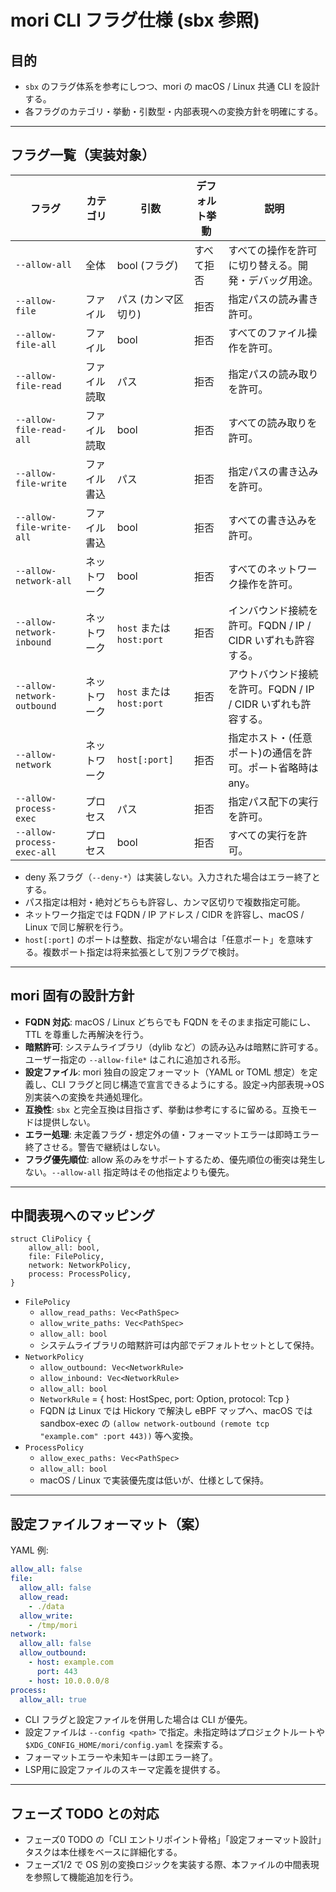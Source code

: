 # mori CLI フラグ仕様 (sbx 参照)

## 目的
- `sbx` のフラグ体系を参考にしつつ、mori の macOS / Linux 共通 CLI を設計する。
- 各フラグのカテゴリ・挙動・引数型・内部表現への変換方針を明確にする。

---

## フラグ一覧（実装対象）

| フラグ                     | カテゴリ     | 引数                      | デフォルト挙動 | 説明                                                               |
|----------------------------|--------------|---------------------------|----------------|--------------------------------------------------------------------|
| `--allow-all`              | 全体         | bool (フラグ)             | すべて拒否     | すべての操作を許可に切り替える。開発・デバッグ用途。               |
| `--allow-file`             | ファイル     | パス (カンマ区切り)       | 拒否           | 指定パスの読み書き許可。                                           |
| `--allow-file-all`         | ファイル     | bool                      | 拒否           | すべてのファイル操作を許可。                                       |
| `--allow-file-read`        | ファイル読取 | パス                      | 拒否           | 指定パスの読み取りを許可。                                         |
| `--allow-file-read-all`    | ファイル読取 | bool                      | 拒否           | すべての読み取りを許可。                                           |
| `--allow-file-write`       | ファイル書込 | パス                      | 拒否           | 指定パスの書き込みを許可。                                         |
| `--allow-file-write-all`   | ファイル書込 | bool                      | 拒否           | すべての書き込みを許可。                                           |
| `--allow-network-all`      | ネットワーク | bool                      | 拒否           | すべてのネットワーク操作を許可。                                   |
| `--allow-network-inbound`  | ネットワーク | `host` または `host:port` | 拒否           | インバウンド接続を許可。FQDN / IP / CIDR いずれも許容する。        |
| `--allow-network-outbound` | ネットワーク | `host` または `host:port` | 拒否           | アウトバウンド接続を許可。FQDN / IP / CIDR いずれも許容する。      |
| `--allow-network`          | ネットワーク | `host[:port]`             | 拒否           | 指定ホスト・(任意ポート)の通信を許可。ポート省略時は any。         |
| `--allow-process-exec`     | プロセス     | パス                      | 拒否           | 指定パス配下の実行を許可。                                         |
| `--allow-process-exec-all` | プロセス     | bool                      | 拒否           | すべての実行を許可。                                               |

- deny 系フラグ（`--deny-*`）は実装しない。入力された場合はエラー終了とする。
- パス指定は相対・絶対どちらも許容し、カンマ区切りで複数指定可能。
- ネットワーク指定では FQDN / IP アドレス / CIDR を許容し、macOS / Linux で同じ解釈を行う。
- `host[:port]` のポートは整数、指定がない場合は「任意ポート」を意味する。複数ポート指定は将来拡張として別フラグで検討。

---

## mori 固有の設計方針
- **FQDN 対応**: macOS / Linux どちらでも FQDN をそのまま指定可能にし、TTL を尊重した再解決を行う。
- **暗黙許可**: システムライブラリ（dylib など）の読み込みは暗黙に許可する。ユーザー指定の `--allow-file*` はこれに追加される形。
- **設定ファイル**: mori 独自の設定フォーマット（YAML or TOML 想定）を定義し、CLI フラグと同じ構造で宣言できるようにする。設定→内部表現→OS別実装への変換を共通処理化。
- **互換性**: `sbx` と完全互換は目指さず、挙動は参考にするに留める。互換モードは提供しない。
- **エラー処理**: 未定義フラグ・想定外の値・フォーマットエラーは即時エラー終了させる。警告で継続はしない。
- **フラグ優先順位**: allow 系のみをサポートするため、優先順位の衝突は発生しない。`--allow-all` 指定時はその他指定よりも優先。

---

## 中間表現へのマッピング

```
struct CliPolicy {
    allow_all: bool,
    file: FilePolicy,
    network: NetworkPolicy,
    process: ProcessPolicy,
}
```

- `FilePolicy`
  - `allow_read_paths: Vec<PathSpec>`
  - `allow_write_paths: Vec<PathSpec>`
  - `allow_all: bool`
  - システムライブラリの暗黙許可は内部でデフォルトセットとして保持。
- `NetworkPolicy`
  - `allow_outbound: Vec<NetworkRule>`
  - `allow_inbound: Vec<NetworkRule>`
  - `allow_all: bool`
  - `NetworkRule` = { host: HostSpec, port: Option<PortRange>, protocol: Tcp }
  - FQDN は Linux では Hickory で解決し eBPF マップへ、macOS では sandbox-exec の `(allow network-outbound (remote tcp "example.com" :port 443))` 等へ変換。
- `ProcessPolicy`
  - `allow_exec_paths: Vec<PathSpec>`
  - `allow_all: bool`
  - macOS / Linux で実装優先度は低いが、仕様として保持。

---

## 設定ファイルフォーマット（案）
YAML 例:

```yaml
allow_all: false
file:
  allow_all: false
  allow_read:
    - ./data
  allow_write:
    - /tmp/mori
network:
  allow_all: false
  allow_outbound:
    - host: example.com
      port: 443
    - host: 10.0.0.0/8
process:
  allow_all: true
```

- CLI フラグと設定ファイルを併用した場合は CLI が優先。
- 設定ファイルは `--config <path>` で指定。未指定時はプロジェクトルートや `$XDG_CONFIG_HOME/mori/config.yaml` を探索する。
- フォーマットエラーや未知キーは即エラー終了。
- LSP用に設定ファイルのスキーマ定義を提供する。

---

## フェーズ TODO との対応
- フェーズ0 TODO の「CLI エントリポイント骨格」「設定フォーマット設計」タスクは本仕様をベースに詳細化する。
- フェーズ1/2 で OS 別の変換ロジックを実装する際、本ファイルの中間表現を参照して機能追加を行う。
